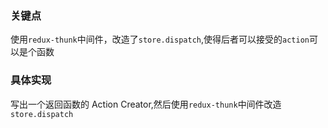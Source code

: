 ### 关键点
使用`redux-thunk`中间件，改造了`store.dispatch`,使得后者可以接受的`action`可以是个函数

### 具体实现
写出一个返回函数的 Action Creator,然后使用`redux-thunk`中间件改造`store.dispatch`